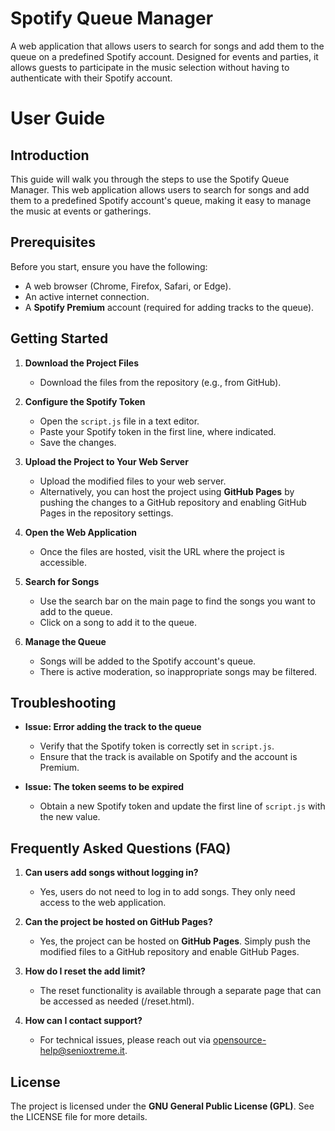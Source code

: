 # Spotify Queue Manager
A web application that allows users to search for songs and add them to the queue on a predefined Spotify account. Designed for events and parties, it allows guests to participate in the music selection without having to authenticate with their Spotify account.

# User Guide

## Introduction

This guide will walk you through the steps to use the Spotify Queue Manager. This web application allows users to search for songs and add them to a predefined Spotify account's queue, making it easy to manage the music at events or gatherings.

## Prerequisites

Before you start, ensure you have the following:
- A web browser (Chrome, Firefox, Safari, or Edge).
- An active internet connection.
- A **Spotify Premium** account (required for adding tracks to the queue).

## Getting Started

1. **Download the Project Files**
   - Download the files from the repository (e.g., from GitHub).

2. **Configure the Spotify Token**
   - Open the `script.js` file in a text editor.
   - Paste your Spotify token in the first line, where indicated.
   - Save the changes.

3. **Upload the Project to Your Web Server**
   - Upload the modified files to your web server.
   - Alternatively, you can host the project using **GitHub Pages** by pushing the changes to a GitHub repository and enabling GitHub Pages in the repository settings.

4. **Open the Web Application**
   - Once the files are hosted, visit the URL where the project is accessible.

5. **Search for Songs**
   - Use the search bar on the main page to find the songs you want to add to the queue.
   - Click on a song to add it to the queue.

6. **Manage the Queue**
   - Songs will be added to the Spotify account's queue.
   - There is active moderation, so inappropriate songs may be filtered.

## Troubleshooting

- **Issue: Error adding the track to the queue**
  - Verify that the Spotify token is correctly set in `script.js`.
  - Ensure that the track is available on Spotify and the account is Premium.
  
- **Issue: The token seems to be expired**
  - Obtain a new Spotify token and update the first line of `script.js` with the new value.

## Frequently Asked Questions (FAQ)

1. **Can users add songs without logging in?**
   - Yes, users do not need to log in to add songs. They only need access to the web application.

2. **Can the project be hosted on GitHub Pages?**
   - Yes, the project can be hosted on **GitHub Pages**. Simply push the modified files to a GitHub repository and enable GitHub Pages.

3. **How do I reset the add limit?**
   - The reset functionality is available through a separate page that can be accessed as needed (/reset.html).

4. **How can I contact support?**
   - For technical issues, please reach out via [opensource-help@senioxtreme.it](mailto:opensource-help@senioxtreme.it).

## License

The project is licensed under the **GNU General Public License (GPL)**. See the LICENSE file for more details.

